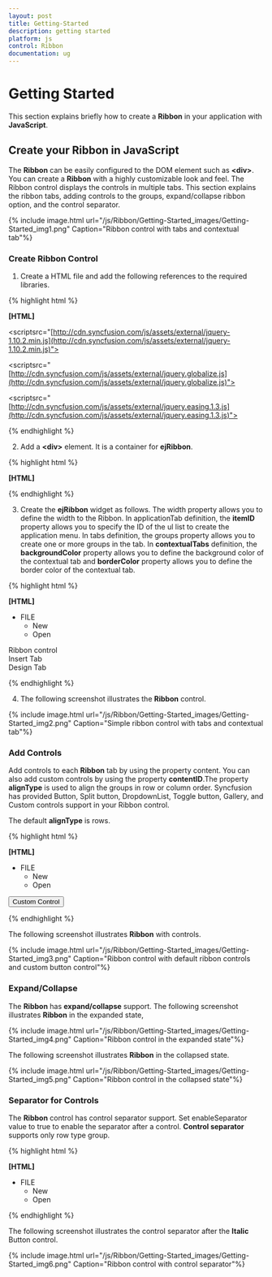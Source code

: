 ```yaml
---
layout: post
title: Getting-Started
description: getting started
platform: js
control: Ribbon
documentation: ug
---
```


# Getting Started

This section explains briefly how to create a **Ribbon** in your application with **JavaScript**.

## Create your Ribbon in JavaScript

The **Ribbon** can be easily configured to the DOM element such as **&lt;div&gt;**. You can create a **Ribbon** with a highly customizable look and feel. The Ribbon control displays the controls in multiple tabs. This section explains the ribbon tabs, adding controls to the groups, expand/collapse ribbon option, and the control separator.

{% include image.html url="/js/Ribbon/Getting-Started_images/Getting-Started_img1.png" Caption="Ribbon control with tabs and contextual tab"%}

### Create Ribbon Control

1. Create a HTML file and add the following references to the required libraries.

{% highlight html %}

**[HTML]**

<!doctype html>
<html>
<head>
<meta name="viewport" content="width=device-width, initial-scale=1.0" charset="utf-8" />
<!-- style sheet for default theme(flat azure) -->

<link href="http://cdn.syncfusion.com/13.1.0.21/js/web/flat-azure/ej.web.all.min.css" rel="stylesheet" />

<!--scripts-->

<scriptsrc="[http://cdn.syncfusion.com/js/assets/external/jquery-1.10.2.min.js](http://cdn.syncfusion.com/js/assets/external/jquery-1.10.2.min.js)">
</script>

<scriptsrc="[http://cdn.syncfusion.com/js/assets/external/jquery.globalize.js](http://cdn.syncfusion.com/js/assets/external/jquery.globalize.js)"></script>

<scriptsrc="[http://cdn.syncfusion.com/js/assets/external/jquery.easing.1.3.js](http://cdn.syncfusion.com/js/assets/external/jquery.easing.1.3.js)">
</script>

<script src="http://cdn.syncfusion.com/13.1.0.21/js/web/ej.web.all.min.js"></script>
</head>
<body>
</body>
</html>


{% endhighlight %}



2. Add a **&lt;div&gt;** element. It is a container for **ejRibbon**.

{% highlight html %}

**[HTML]**

<!-- ... -->
<body>
<div id="Ribbon"></div>
</body>
<!-- ... -->


{% endhighlight %}



3. Create the **ejRibbon** widget as follows. The width property allows you to define the width to the Ribbon. In applicationTab definition, the **itemID** property allows you to specify the ID of the ul list to create the application menu. In tabs definition, the groups property allows you to create one or more groups in the tab. In **contextualTabs** definition, the **backgroundColor** property allows you to define the background color of the contextual tab and **borderColor** property allows you to define the border color of the contextual tab.





{% highlight html %}

**[HTML]**

<!-- ... -->
<head>
</head>
<!-- ... -->
<body>
<div id="Ribbon"></div>
<ul id="menu">
<li><a>FILE</a>
<ul>
<li><a>New</a></li>
<li><a>Open</a></li>
</ul>
</li>
</ul>
<div id="ribbonContent">Ribbon control</div>
<div id="inserttab">Insert Tab</div>
<div id="designtab">Design Tab</div>

<script type="text/javascript">
$(function () {
$("#Ribbon").ejRibbon({
width: "500px",
applicationTab: { Type: "ApplicationMenu", itemID: "menu", menuSettings: { openOnClick: false } },
tabs: [{
id: "home", text: "HOME", groups: [{
text: "New",type: "custom", contentID: "ribbonContent"
}]
},
{
id: "Calculator", text: "CALCULATOR", groups: [{
text: "Numbers",type: "custom", contentID: "inserttab"
}]
}],
contextualTabs:
[{
backgroundColor:"#FCFBEB",borderColor: "#F2CC1C",
tabs: [
{
id: "Design", text: "DESIGN", groups: [{
text: "Table Style", type: "custom", contentID: "designtab"
}
]
}]
}]
});

});
</script>
</body>
<!-- ... -->


{% endhighlight %}







4. The following screenshot illustrates the **Ribbon** control.

{% include image.html url="/js/Ribbon/Getting-Started_images/Getting-Started_img2.png" Caption="Simple ribbon control with tabs and contextual tab"%}

### Add Controls

Add controls to each **Ribbon** tab by using the property content. You can also add custom controls by using the property **contentID**.The property **alignType** is used to align the groups in row or column order. Syncfusion has provided Button, Split button, DropdownList, Toggle button, Gallery, and Custom controls support in your Ribbon control. 

The default **alignType** is rows.

{% highlight html %}

**[HTML]**

<!-- ... -->
<head>
</head>
<!-- ... -->
<body>
<div id="Ribbon"></div>
<ul id="menu">
<li><a>FILE</a>
<ul>
<li><a>New</a></li>
<li><a>Open</a></li>
</ul>
</li>
</ul>
<div id="Contents"><button id="custom">Custom Control</button></div>

<script type="text/javascript">
$(function () {
var fontfamily = [{value:1,text:"Segoe UI"}, {value:2,text:"Arial"}, {value:3,text:"Times New Roman"}, {value:4,text:"Tahoma"}, {value:5,text:"Helvetica"}], fontsize = [{value:1,text:"1pt"},{value:2,text:"2pt"}, {value:3,text:"3pt"}, {value:4,text:"4pt"}, {value:5,text:"5pt"}];
$("#Ribbon").ejRibbon({
width: "800px",
applicationTab: { Type: "ApplicationMenu", itemID: "menu", menuSettings: { openOnClick: false } },
tabs: [{
id: "home", text: "HOME", groups: [{
text: "New", alignType: ej.Ribbon.alignType.rows, content: [{
groups: [{
id: "new",
text: "New",
toolTip: "New",
buttonSettings: {
contentType: ej.ContentType.ImageOnly,
imagePosition: ej.ImagePosition.ImageTop,
prefixIcon: "e-ribbon e-new",
click: "executeAction"
}
}
],
defaults: {
type: ej.Ribbon.type.button,
width: 60,
height: 70
}
}]
},
{
text: "Font", alignType: "rows", content: [{
groups: [{
id: "fontfamily",
toolTip: "Font",
dropdownSettings: {
dataSource: fontfamily,
value: 1,
width: 150
}
},
{
id: "fontsize",
toolTip: "FontSize",
dropdownSettings: {
dataSource: fontsize,
value: 1,
width: 65
}
}],
defaults: {
type: ej.Ribbon.type.dropDownList,
height: 28,
isBig: false,
}
},
{
groups: [{
id: "bold",
text: "bold",
toolTip: "Bold",
buttonSettings: {
contentType: ej.ContentType.ImageOnly,
prefixIcon: "e-ribbon bold"
}
},
{
id: "italic",
text: "italic",
text: "italic",
toolTip: "Italic",
buttonSettings: {
contentType: ej.ContentType.ImageOnly,
prefixIcon: "e-ribbon e-ribbonitalic"
}
}],
defaults: {
type: ej.Ribbon.type.button,
isBig: false,
}
}]
},
{
text: "CustomControls", type: "custom", contentID: "Contents"
}]
}]
});
});
</script>
<style type="text/css">
.e-ribbon .e-new:before {
content: "\e646";
font-size: 36px;
position: relative;
left: -12px;
top: -4px;
}
.e-ribbon .e-ribbonitalic:before {
content: "\e635";
}

.e-ribbon .bold:before {
content: "\e636";
}
</style>
</body>
<!-- ... -->


{% endhighlight %}



The following screenshot illustrates **Ribbon** with controls.

{% include image.html url="/js/Ribbon/Getting-Started_images/Getting-Started_img3.png" Caption="Ribbon control with default ribbon controls and custom button control"%}

### Expand/Collapse

The **Ribbon** has **expand/collapse** support. The following screenshot illustrates **Ribbon** in the expanded state,

{% include image.html url="/js/Ribbon/Getting-Started_images/Getting-Started_img4.png" Caption="Ribbon control in the expanded state"%}





The following screenshot illustrates **Ribbon** in the collapsed state.

{% include image.html url="/js/Ribbon/Getting-Started_images/Getting-Started_img5.png" Caption="Ribbon control in the collapsed state"%}

### Separator for Controls

The **Ribbon** control has control separator support. Set enableSeparator value to true to enable the separator after a control. **Control separator** supports only row type group.

{% highlight html %}

**[HTML]**

<!-- ... -->
<head>
</head>
<!-- ... -->
<body>
<div id="Ribbon"></div>
<ul id="menu">
<li><a>FILE</a>
<ul>
<li><a>New</a></li>
<li><a>Open</a></li>
</ul>
</li>
</ul>
<script type="text/javascript">
$(function () {
var fontfamily = [{value:1,text:"Segoe UI"}, {value:2,text:"Arial"}, {value:3,text:"Times New Roman"}, {value:4,text:"Tahoma"}, {value:5,text:"Helvetica"}], fontsize = [{value:1,text:"1pt"},{value:2,text:"2pt"}, {value:3,text:"3pt"}, {value:4,text:"4pt"}, {value:5,text:"5pt"}]
$("#Ribbon").ejRibbon({
width: "700px",
applicationTab: { Type: "ApplicationMenu", itemID: "menu", menuSettings: { openOnClick: false } },
tabs: [{
id: "home", text: "HOME", groups: [{
text: "New", alignType: ej.Ribbon.alignType.rows,enableGroupExpander: true, content: [{
groups: [{
id: "new",
text: "New",
toolTip: "New",
buttonSettings: {
contentType: ej.ContentType.ImageOnly,
imagePosition: ej.ImagePosition.ImageTop,
prefixIcon: "e-ribbon e-new",
click: "executeAction"
}
}
],
defaults: {
type: ej.Ribbon.type.button,
width: 60,
height: 70
}
}]
},
{
text: "Font", alignType: "rows", content: [{
groups: [{
id: "fontfamily",
toolTip: "Font",
dropdownSettings: {
dataSource: fontfamily,
value:1,
width: 150
}
},
{
id: "fontsize",
toolTip: "FontSize",
dropdownSettings: {
dataSource: fontsize,
value: 1,
width: 65
}
}],
defaults: {
type: ej.Ribbon.type.dropDownList,
height: 28,
isBig: false,
}
},
{
groups: [{
id: "bold",
text: "bold",
toolTip: "Bold",
buttonSettings: {
contentType: ej.ContentType.ImageOnly,
prefixIcon: "e-ribbon bold"
}
},
{
id: "italic",
text: "italic",
text: "italic",
toolTip: "Italic",
enableSeparator: true,
buttonSettings: {
contentType: ej.ContentType.ImageOnly,
prefixIcon: "e-ribbon e-ribbonitalic"
}
},
{
id: "underline",
text: "underline",
text: "underline",
toolTip: "Underline",
buttonSettings: {
contentType: ej.ContentType.ImageOnly,
prefixIcon: "e-ribbon e-ribbonunderline"
}
}],
defaults: {
type: ej.Ribbon.type.button,
isBig: false,
}
}]
}]
}]
});
});
</script>
<style type="text/css">
.e-ribbon .e-new:before {
content: "\e646";
font-size: 36px;
position: relative;
left: -12px;
top: -4px;
}
.e-ribbon .e-ribbonitalic:before {
content: "\e635";
}

.e-ribbon .bold:before {
content: "\e636";
}
.e-ribbon .e-ribbonunderline:before {
content: "\e634";
}
</style>
</body>
<!-- ... -->


{% endhighlight %}



The following screenshot illustrates the control separator after the **Italic** Button control.

{% include image.html url="/js/Ribbon/Getting-Started_images/Getting-Started_img6.png" Caption="Ribbon control with control separator"%}

